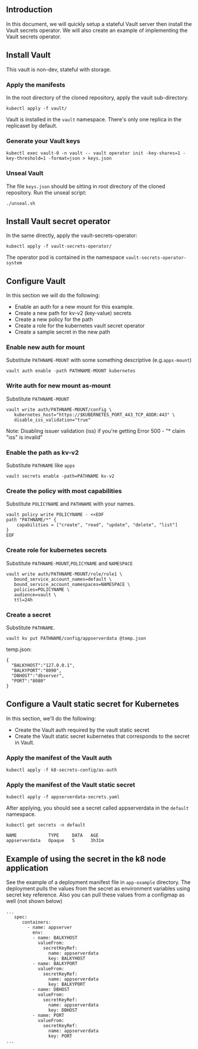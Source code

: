 ## Introduction
In this document, we will quickly setup a stateful Vault server then install the Vault secrets operator. We will also create an example of implementing the Vault secrets operator. 

## Install Vault
This vault is non-dev, stateful with storage. 

### Apply the manifests
In the root directory of the cloned repository, apply the vault sub-directory. 
```
kubectl apply -f vault/
```

Vault is installed in the `vault` namespace. There's only one replica in the replicaset by default. 

### Generate your Vault keys

```
kubectl exec vault-0 -n vault -- vault operator init -key-shares=1 -key-threshold=1 -format=json > keys.json
```

### Unseal Vault
The file `keys.json` should be sitting in root directory of the cloned repository. Run the unseal script:
```
./unseal.sh
```

## Install Vault secret operator
In the same directly, apply the vault-secrets-operator:
```
kubectl apply -f vault-secrets-operator/
```
The operator pod is contained in the namespace `vault-secrets-operator-system`

## Configure Vault
In this section we will do the following:
- Enable an auth for a new mount for this example.
- Create a new path for kv-v2 (key-value) secrets
- Create a new policy for the path
- Create a role for the kubernetes vault secret operator
- Create a sample secret in the new path

###  Enable new auth for mount
Substitute `PATHNAME-MOUNT` with some something descriptive (e.g.`apps-mount`)
```
vault auth enable -path PATHNAME-MOUNT kubernetes
```

### Write auth for new mount as-mount
Substitute `PATHNAME-MOUNT`
```
vault write auth/PATHNAME-MOUNT/config \
   kubernetes_host="https://$KUBERNETES_PORT_443_TCP_ADDR:443" \
   disable_iss_validation="true"
```

Note: Disabling issuer validation (iss) if you're getting Error 500 - "* claim "iss" is invalid"


### Enable the path as kv-v2
Substitute `PATHNAME` like `apps`

```
vault secrets enable -path=PATHNAME kv-v2
```

### Create the policy with most capabilities
Substitute `POLICYNAME` and `PATHNAME` with your names.
```
vault policy write POLICYNAME - <<EOF
path "PATHNAME/*" {
    capabilities = ["create", "read", "update", "delete", "list"]
}
EOF
```

### Create role for kubernetes secrets
Substitute `PATHNAME-MOUNT`,`POLICYNAME` and `NAMESPACE`

```
vault write auth/PATHNAME-MOUNT/role/role1 \
   bound_service_account_names=default \
   bound_service_account_namespaces=NAMESPACE \
   policies=POLICYNAME \
   audience=vault \
   ttl=24h
```

### Create a secret
Substitute `PATHNAME`. 
```
vault kv put PATHNAME/config/appserverdata @temp.json
```
temp.json:
```
{
  "BALKYHOST":"127.0.0.1",
  "BALKYPORT":"8090",
  "DBHOST":"dbserver",
  "PORT":"8080"
}
```

## Configure a Vault static secret for Kubernetes
In this section, we'll do the following:
- Create the Vault auth required by the vault static secret
- Create the Vault static secret kubernetes that corresponds to the secret in Vault.

### Apply the manifest of the Vault auth
```
kubectl apply -f k8-secrets-config/as-auth
```

### Apply the manifest of the Vault static secret
```
kubectl apply -f appserverdata-secrets.yaml
```

After applying, you should see a secret called appserverdata in the `default` namespace. 

```
kubectl get secrets -n default

NAME            TYPE     DATA   AGE
appserverdata   Opaque   5      3h31m
```

## Example of using the secret in the k8 node application
See the example of a deployment manifest file in `app-example` directory. The deployment pulls the values from the secret as environment variables using secret key reference. Also you can pull these values from a configmap as well (not shown below)

```
...
   spec:
      containers:
        - name: appserver
          env:
          - name: BALKYHOST
            valueFrom:
              secretKeyRef:
                name: appserverdata
                key: BALKYHOST
          - name: BALKYPORT
            valueFrom:
              secretKeyRef:
                name: appserverdata
                key: BALKYPORT
          - name: DBHOST
            valueFrom:
              secretKeyRef:
                name: appserverdata
                key: DBHOST
          - name: PORT
            valueFrom:
              secretKeyRef:
                name: appserverdata
                key: PORT
...
```
